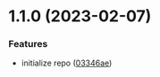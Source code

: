 # 1.1.0 (2023-02-07)


### Features

* initialize repo ([03346ae](https://github.com/cerico/contu/commit/03346aebf41375e6e971e641a6f82b8dc19ca5c5))



